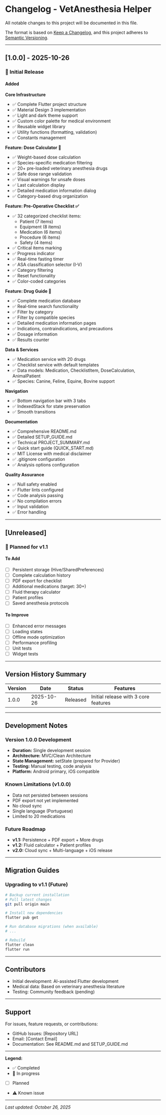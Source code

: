 # Changelog - VetAnesthesia Helper

All notable changes to this project will be documented in this file.

The format is based on [Keep a Changelog](https://keepachangelog.com/en/1.0.0/),
and this project adheres to [Semantic Versioning](https://semver.org/spec/v2.0.0.html).

---

## [1.0.0] - 2025-10-26

### 🎉 Initial Release

#### Added

**Core Infrastructure**
- ✅ Complete Flutter project structure
- ✅ Material Design 3 implementation
- ✅ Light and dark theme support
- ✅ Custom color palette for medical environment
- ✅ Reusable widget library
- ✅ Utility functions (formatting, validation)
- ✅ Constants management

**Feature: Dose Calculator 💉**
- ✅ Weight-based dose calculation
- ✅ Species-specific medication filtering
- ✅ 20+ pre-loaded veterinary anesthesia drugs
- ✅ Safe dose range validation
- ✅ Visual warnings for unsafe doses
- ✅ Last calculation display
- ✅ Detailed medication information dialog
- ✅ Category-based drug organization

**Feature: Pre-Operative Checklist ✅**
- ✅ 32 categorized checklist items:
  - Patient (7 items)
  - Equipment (8 items)
  - Medication (6 items)
  - Procedure (6 items)
  - Safety (4 items)
- ✅ Critical items marking
- ✅ Progress indicator
- ✅ Real-time fasting timer
- ✅ ASA classification selector (I-V)
- ✅ Category filtering
- ✅ Reset functionality
- ✅ Color-coded categories

**Feature: Drug Guide 📖**
- ✅ Complete medication database
- ✅ Real-time search functionality
- ✅ Filter by category
- ✅ Filter by compatible species
- ✅ Detailed medication information pages
- ✅ Indications, contraindications, and precautions
- ✅ Dosage information
- ✅ Results counter

**Data & Services**
- ✅ Medication service with 20 drugs
- ✅ Checklist service with default templates
- ✅ Data models: Medication, ChecklistItem, DoseCalculation, AnimalPatient
- ✅ Species: Canine, Feline, Equine, Bovine support

**Navigation**
- ✅ Bottom navigation bar with 3 tabs
- ✅ IndexedStack for state preservation
- ✅ Smooth transitions

**Documentation**
- ✅ Comprehensive README.md
- ✅ Detailed SETUP_GUIDE.md
- ✅ Technical PROJECT_SUMMARY.md
- ✅ Quick start guide (QUICK_START.md)
- ✅ MIT License with medical disclaimer
- ✅ .gitignore configuration
- ✅ Analysis options configuration

**Quality Assurance**
- ✅ Null safety enabled
- ✅ Flutter lints configured
- ✅ Code analysis passing
- ✅ No compilation errors
- ✅ Input validation
- ✅ Error handling

---

## [Unreleased]

### 🔄 Planned for v1.1

#### To Add
- [ ] Persistent storage (Hive/SharedPreferences)
- [ ] Complete calculation history
- [ ] PDF export for checklist
- [ ] Additional medications (target: 30+)
- [ ] Fluid therapy calculator
- [ ] Patient profiles
- [ ] Saved anesthesia protocols

#### To Improve
- [ ] Enhanced error messages
- [ ] Loading states
- [ ] Offline mode optimization
- [ ] Performance profiling
- [ ] Unit tests
- [ ] Widget tests

---

## Version History Summary

| Version | Date       | Status   | Features                                    |
|---------|------------|----------|---------------------------------------------|
| 1.0.0   | 2025-10-26 | Released | Initial release with 3 core features        |

---

## Development Notes

### Version 1.0.0 Development
- **Duration:** Single development session
- **Architecture:** MVC/Clean Architecture
- **State Management:** setState (prepared for Provider)
- **Testing:** Manual testing, code analysis
- **Platform:** Android primary, iOS compatible

### Known Limitations (v1.0.0)
- Data not persisted between sessions
- PDF export not yet implemented
- No cloud sync
- Single language (Portuguese)
- Limited to 20 medications

### Future Roadmap
- **v1.1:** Persistence + PDF export + More drugs
- **v1.2:** Fluid calculator + Patient profiles
- **v2.0:** Cloud sync + Multi-language + iOS release

---

## Migration Guides

### Upgrading to v1.1 (Future)
```bash
# Backup current installation
# Pull latest changes
git pull origin main

# Install new dependencies
flutter pub get

# Run database migrations (when available)
# ...

# Rebuild
flutter clean
flutter run
```

---

## Contributors

- Initial development: AI-assisted Flutter development
- Medical data: Based on veterinary anesthesia literature
- Testing: Community feedback (pending)

---

## Support

For issues, feature requests, or contributions:
- GitHub Issues: [Repository URL]
- Email: [Contact Email]
- Documentation: See README.md and SETUP_GUIDE.md

---

**Legend:**
- ✅ Completed
- 🔄 In progress
- [ ] Planned
- ⚠️ Known issue

---

*Last updated: October 26, 2025*
